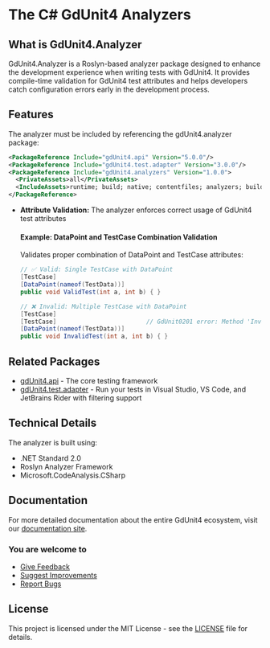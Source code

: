 # The C# GdUnit4 Analyzers

## What is GdUnit4.Analyzer

GdUnit4.Analyzer is a Roslyn-based analyzer package designed to enhance the development experience when writing tests with GdUnit4. It provides compile-time validation for GdUnit4
test attributes and helps developers catch configuration errors early in the development process.

## Features

The analyzer must be included by referencing the gdUnit4.analyzer package:

```xml
<PackageReference Include="gdUnit4.api" Version="5.0.0"/>
<PackageReference Include="gdUnit4.test.adapter" Version="3.0.0"/>
<PackageReference Include="gdUnit4.analyzers" Version="1.0.0">
  <PrivateAssets>all</PrivateAssets>
  <IncludeAssets>runtime; build; native; contentfiles; analyzers; buildtransitive</IncludeAssets>
</PackageReference>
```

* **Attribute Validation:** The analyzer enforces correct usage of GdUnit4 test attributes

  #### Example: DataPoint and TestCase Combination Validation

  Validates proper combination of DataPoint and TestCase attributes:

  ```csharp
  // ✅ Valid: Single TestCase with DataPoint
  [TestCase]
  [DataPoint(nameof(TestData))]
  public void ValidTest(int a, int b) { }
  
  // ❌ Invalid: Multiple TestCase with DataPoint
  [TestCase]
  [TestCase]                         // GdUnit0201 error: Method 'InvalidTest' cannot have multiple TestCase attributes when DataPoint attribute is present
  [DataPoint(nameof(TestData))]
  public void InvalidTest(int a, int b) { }
  ```

## Related Packages

* [gdUnit4.api](../Api/README.md) - The core testing framework
* [gdUnit4.test.adapter](../TestAdapter/README.md) - Run your tests in Visual Studio, VS Code, and JetBrains Rider with filtering support

## Technical Details

The analyzer is built using:

* .NET Standard 2.0
* Roslyn Analyzer Framework
* Microsoft.CodeAnalysis.CSharp

## Documentation

For more detailed documentation about the entire GdUnit4 ecosystem, visit our [documentation site](https://mikeschulze.github.io/gdUnit4/).

### You are welcome to

* [Give Feedback](https://github.com/MikeSchulze/gdUnit4Net/discussions)
* [Suggest Improvements](https://github.com/MikeSchulze/gdUnit4Net/issues/new?assignees=MikeSchulze&labels=enhancement&template=feature_request.md&title=)
* [Report Bugs](https://github.com/MikeSchulze/gdUnit4Net/issues/new?assignees=MikeSchulze&labels=bug%2C+task&template=bug_report.md&title=)

## License

This project is licensed under the MIT License - see the [LICENSE](../LICENSE) file for details.
